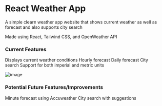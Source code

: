 # React Weather App

A simple clearn weather app website that shows current weather as well as forecast and also supports city search

Made using React, Tailwind CSS, and OpenWeather API

### Current Features
  Displays current weather conditions
  Hourly forecast
  Daily forecast
  City search
  Support for both imperial and metric units
  
![image](https://github.com/13lack13lood/react-weather-app/assets/44007891/bd7045e2-2383-4f0e-95a1-8fe7c23d0ea7)

### Potential Future Features/Improvements
  Minute forecast using Accuweather
  City search with suggestions
